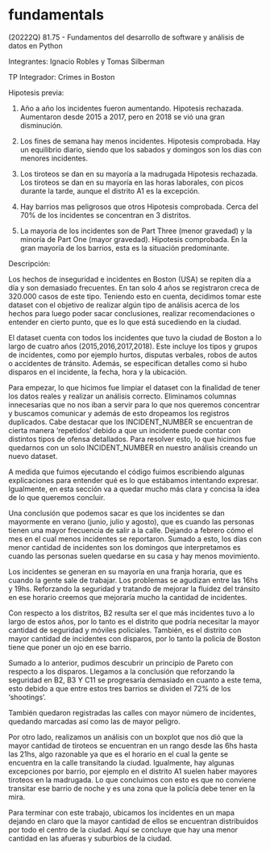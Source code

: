 # fundamentals

(20222Q) 81.75 - Fundamentos del desarrollo de software y análisis de datos en Python

Integrantes: Ignacio Robles y Tomas Silberman

TP Integrador: Crimes in Boston

Hipotesis previa: 

1. Año a año los incidentes fueron aumentando.
Hipotesis rechazada. Aumentaron desde 2015 a 2017, pero en 2018 se vió una gran disminución.

2. Los fines de semana hay menos incidentes.
Hipotesis comprobada. Hay un equilibrio diario, siendo que los sabados y domingos son los dias con menores incidentes.

3. Los tiroteos se dan en su mayoría a la madrugada
Hipotesis rechazada. Los tiroteos se dan en su mayoría en las horas laborales, con picos durante la tarde, aunque el distrito A1 es la excepción.

4. Hay barrios mas peligrosos que otros
Hipotesis comprobada. Cerca del 70% de los incidentes se concentran en 3 distritos.

5. La mayoria de los incidentes son de Part Three (menor gravedad) y la minoría de Part One (mayor gravedad).
Hipotesis comprobada. En la gran mayoría de los barrios, esta es la situación predominante.

Descripción:

Los hechos de inseguridad e incidentes en Boston (USA) se repiten día a día y son demasiado frecuentes. En tan solo 4 años se registraron creca de 320.000 casos de este tipo. Teniendo esto en cuenta, decidimos tomar este dataset con el objetivo de realizar algún tipo de análisis acerca de los hechos para luego poder sacar conclusiones, realizar recomendaciones o entender en cierto punto, que es lo que está sucediendo en la ciudad.

El dataset cuenta con todos los incidentes que tuvo la ciudad de Boston a lo largo de cuatro años (2015,2016,2017,2018). Este incluye los tipos y grupos de incidentes, como por ejemplo hurtos, disputas verbales, robos de autos o accidentes de tránsito. Además, se especifican detalles como si hubo disparos en el incidente, la fecha, hora y la ubicación.

Para empezar, lo que hicimos fue limpiar el dataset con la finalidad de tener los datos reales y realizar un análisis correcto. Eliminamos columnas innecesarias que no nos iban a servir para lo que nos queremos concentrar y buscamos comunicar y además de esto dropeamos los registros duplicados. Cabe destacar que los INCIDENT_NUMBER se encuentran de cierta manera ‘repetidos’ debido a que un incidente puede contar con distintos tipos de ofensa detallados. Para resolver esto, lo que hicimos fue quedarnos con un solo INCIDENT_NUMBER en nuestro análisis creando un nuevo dataset.

A medida que fuimos ejecutando el código fuimos escribiendo algunas explicaciones para entender qué es lo que estábamos intentando expresar. Igualmente, en esta sección va a quedar mucho más clara y concisa la idea de lo que queremos concluir.

Una conclusión que podemos sacar es que los incidentes se dan mayormente en verano (junio, julio y agosto), que es cuando las personas tienen una mayor frecuencia de salir a la calle. Dejando a febrero cómo el mes en el cual menos incidentes se reportaron. Sumado a esto, los días con menor cantidad de incidentes son los domingos que interpretamos es cuando las personas suelen quedarse en su casa y hay menos movimiento.

Los incidentes se generan en su mayoría en una franja horaria, que es cuando la gente sale de trabajar. Los problemas se agudizan entre las 16hs y 19hs. Reforzando la seguridad y tratando de mejorar la fluidez del tránsito en ese horario creemos que mejoraría mucho la cantidad de incidentes.

Con respecto a los distritos, B2 resulta ser el que más incidentes tuvo a lo largo de estos años, por lo tanto es el distrito que podría necesitar la mayor cantidad de seguridad y móviles policiales. También, es el distrito con mayor cantidad de incidentes con disparos, por lo tanto la policía de Boston tiene que poner un ojo en ese barrio. 

Sumado a lo anterior, pudimos descubrir un principio de Pareto con respecto a los disparos. Llegamos a la conclusión que reforzando la seguridad en B2, B3 Y C11 se progresaría demasiado en cuanto a este tema, esto debido a que entre estos tres barrios se dividen el 72% de los ‘shootings’.

También quedaron registradas las calles con mayor número de incidentes, quedando marcadas así como las de mayor peligro.

Por otro lado, realizamos un análisis con un boxplot que nos dió que la mayor cantidad de tiroteos se encuentran en un rango desde las 6hs hasta las 21hs, algo razonable ya que es el horario en el cual la gente se encuentra en la calle transitando la ciudad. Igualmente, hay algunas excepciones por barrio, por ejemplo en el distrito A1 suelen haber mayores tiroteos en la madrugada. Lo que concluimos con esto es que no conviene transitar ese barrio de noche y es una zona que la policía debe tener en la mira.

Para terminar con este trabajo, ubicamos los incidentes en un mapa dejando en claro que la mayor cantidad de ellos se encuentran distribuidos por todo el centro de la ciudad. Aquí se concluye que hay una menor cantidad en las afueras y suburbios de la ciudad.